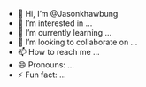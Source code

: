 - 👋 Hi, I’m @Jasonkhawbung
- 👀 I’m interested in ...
- 🌱 I’m currently learning ...
- 💞️ I’m looking to collaborate on ...
- 📫 How to reach me ...
- 😄 Pronouns: ...
- ⚡ Fun fact: ...

<!---
Jasonkhawbung/Jasonkhawbung is a ✨ special ✨ repository because its `Preview.md` (this file) appears on your GitHub profile.
You can click the Preview link to take a look at your changes.
--->
